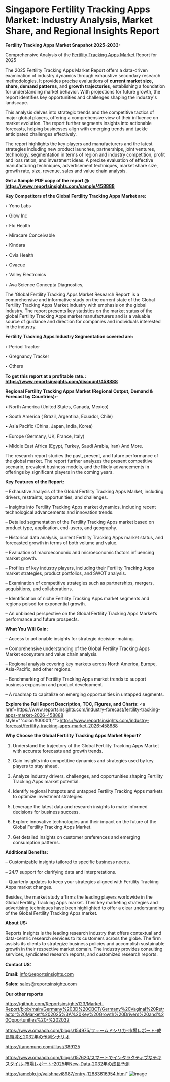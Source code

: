 # Singapore Fertility Tracking Apps Market: Industry Analysis, Market Share, and Regional Insights Report

<strong>Fertility Tracking Apps Market Snapshot 2025-2033:</strong>

Comprehensive Analysis of the <a href=https://www.reportsinsights.com/sample/458888>Fertility Tracking Apps Market</a> Report for 2025

The 2025 Fertility Tracking Apps Market Report offers a data-driven examination of industry dynamics through exhaustive secondary research methodologies. It provides precise evaluations of <strong>current market size, share, demand patterns</strong>, and <strong>growth trajectories</strong>, establishing a foundation for understanding market behavior. With projections for future growth, the report identifies key opportunities and challenges shaping the industry's landscape.

This analysis delves into strategic trends and the competitive tactics of major global players, offering a comprehensive view of their influence on market evolution. The report further segments insights into actionable forecasts, helping businesses align with emerging trends and tackle anticipated challenges effectively.

The report highlights the key players and manufacturers and the latest strategies including new product launches, partnerships, joint ventures, technology, segmentation in terms of region and industry competition, profit and loss ration, and investment ideas. A precise evaluation of effective manufacturing techniques, advertisement techniques, market share size, growth rate, size, revenue, sales and value chain analysis.

<strong>Get a Sample PDF copy of the report @ <a href=https://www.reportsinsights.com/sample/458888 style=color:#0000ff;>https://www.reportsinsights.com/sample/458888</a></strong>

<strong>Key Competitors of the Global Fertility Tracking Apps Market are:</strong>

‣ Yono Labs

‣ Glow Inc

‣ Flo Health

‣ Miracare Conceivable

‣ Kindara

‣ Ovia Health

‣ Ovacue

‣ Valley Electronics

‣ Ava Science Concepta Diagnostics,

The ‘Global Fertility Tracking Apps Market Research Report’ is a comprehensive and informative study on the current state of the Global Fertility Tracking Apps Market industry with emphasis on the global industry. The report presents key statistics on the market status of the global Fertility Tracking Apps market manufacturers and is a valuable source of guidance and direction for companies and individuals interested in the industry.

<strong>Fertility Tracking Apps Industry Segmentation covered are:</strong>

‣ Period Tracker

‣ Gregnancy Tracker

‣ Others

<strong>To get this report at a profitable rate.: <a href=https://www.reportsinsights.com/discount/458888 style=color:#0000ff;>https://www.reportsinsights.com/discount/458888</a></strong>

<strong>Regional Fertility Tracking Apps Market (Regional Output, Demand &amp; Forecast by Countries):-</strong>

• North America (United States, Canada, Mexico)

• South America ( Brazil, Argentina, Ecuador, Chile)

• Asia Pacific (China, Japan, India, Korea)

• Europe (Germany, UK, France, Italy)

• Middle East Africa (Egypt, Turkey, Saudi Arabia, Iran) And More.

The research report studies the past, present, and future performance of the global market. The report further analyzes the present competitive scenario, prevalent business models, and the likely advancements in offerings by significant players in the coming years.

<strong>Key Features of the Report:</strong>

– Exhaustive analysis of the Global Fertility Tracking Apps Market, including drivers, restraints, opportunities, and challenges.

– Insights into Fertility Tracking Apps market dynamics, including recent technological advancements and innovation trends.

– Detailed segmentation of the Fertility Tracking Apps market based on product type, application, end-users, and geography.

– Historical data analysis, current Fertility Tracking Apps market status, and forecasted growth in terms of both volume and value.

– Evaluation of macroeconomic and microeconomic factors influencing market growth.

– Profiles of key industry players, including their Fertility Tracking Apps market strategies, product portfolios, and SWOT analysis.

– Examination of competitive strategies such as partnerships, mergers, acquisitions, and collaborations.

– Identification of niche Fertility Tracking Apps market segments and regions poised for exponential growth.

– An unbiased perspective on the Global Fertility Tracking Apps Market’s performance and future prospects.

<strong>What You Will Gain:</strong>

– Access to actionable insights for strategic decision-making.

– Comprehensive understanding of the Global Fertility Tracking Apps Market ecosystem and value chain analysis.

– Regional analysis covering key markets across North America, Europe, Asia-Pacific, and other regions.

– Benchmarking of Fertility Tracking Apps market trends to support business expansion and product development.

– A roadmap to capitalize on emerging opportunities in untapped segments.

<strong>Explore the Full Report Description, TOC, Figures, and Charts:</strong>
<a href=https://www.reportsinsights.com/industry-forecast/fertility-tracking-apps-market-2026-458888 style=""color:#0000ff;"">https://www.reportsinsights.com/industry-forecast/fertility-tracking-apps-market-2026-458888</a>

<strong>Why Choose the Global Fertility Tracking Apps Market Report?</strong>

1. Understand the trajectory of the Global Fertility Tracking Apps Market with accurate forecasts and growth trends.

2. Gain insights into competitive dynamics and strategies used by key players to stay ahead.

3. Analyze industry drivers, challenges, and opportunities shaping Fertility Tracking Apps market potential.

4. Identify regional hotspots and untapped Fertility Tracking Apps markets to optimize investment strategies.

5. Leverage the latest data and research insights to make informed decisions for business success.

6. Explore innovative technologies and their impact on the future of the Global Fertility Tracking Apps Market.

7. Get detailed insights on customer preferences and emerging consumption patterns.

<strong>Additional Benefits:</strong>

– Customizable insights tailored to specific business needs.

– 24/7 support for clarifying data and interpretations.

– Quarterly updates to keep your strategies aligned with Fertility Tracking Apps market changes.

Besides, the market study affirms the leading players worldwide in the Global Fertility Tracking Apps market. Their key marketing strategies and advertising techniques have been highlighted to offer a clear understanding of the Global Fertility Tracking Apps market.

<strong><strong>About US</strong>:</strong>

Reports Insights is the leading research industry that offers contextual and data-centric research services to its customers across the globe. The firm assists its clients to strategize business policies and accomplish sustainable growth in their respective market domain. The industry provides consulting services, syndicated research reports, and customized research reports.

<strong>Contact US:</strong>

<p class=><b>Email:</b> <a href=mailto:info@reportsinsights.com>info@reportsinsights.com</a></p>
<p class=><b>Sales:</b> <a href=mailto:sales@reportsinsights.com>sales@reportsinsights.com</a></p>

<strong>Our other reports</strong>

<a href=https://github.com/Reportsinsights123/Market-Report/blob/main/Germany%203D%20CBCT/Germany%20Vaginal%20Retractor%20Market%202025%3A%20Key%20Growth%20Drivers%20and%20Opportunities%20-%202032>https://github.com/Reportsinsights123/Market-Report/blob/main/Germany%203D%20CBCT/Germany%20Vaginal%20Retractor%20Market%202025%3A%20Key%20Growth%20Drivers%20and%20Opportunities%20-%202032</a>

<a href=https://www.omaada.com/blogs/154975/フュームドシリカ-市場レポート-成長領域と2032年の予測シナリオ>https://www.omaada.com/blogs/154975/フュームドシリカ-市場レポート-成長領域と2032年の予測シナリオ</a>

<a href=https://tanomuno.com/illust/389125>https://tanomuno.com/illust/389125</a>

<a href=https://www.omaada.com/blogs/157620/スマートでインタラクティブなテキスタイル-市場レポート-2025年New-Data-2032年の成長予測>https://www.omaada.com/blogs/157620/スマートでインタラクティブなテキスタイル-市場レポート-2025年New-Data-2032年の成長予測</a>

<a href=https://ameblo.jp/vaishnavi8987/entry-12883616954.html>https://ameblo.jp/vaishnavi8987/entry-12883616954.html</a>"
![image](https://github.com/user-attachments/assets/579f6564-bb57-4e0a-b30c-97ae5ba49496)
